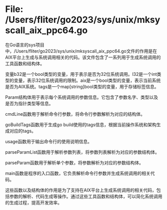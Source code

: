 # File: /Users/fliter/go2023/sys/unix/mksyscall_aix_ppc64.go

在Go语言的sys项目中，/Users/fliter/go2023/sys/unix/mksyscall_aix_ppc64.go文件的作用是在AIX平台上生成与系统调用相关的代码。该文件包含了一系列用于生成系统调用的工具函数和结构体。

变量b32是一个bool类型的变量，用于表示是否为32位系统调用。l32是一个int类型的变量，表示32位系统调用的限制。aix是一个bool类型的变量，表示当前系统是否为AIX系统。tags是一个map[string]bool类型的变量，用于存储标签信息。

Param结构体用于表示每个系统调用的参数信息。它包含了参数名字、类型以及是否为指针类型等信息。

cmdLine函数用于解析命令行参数，将命令行参数解析为对应的结构体。

goBuildTags函数用于生成go build使用的tags信息，根据当前操作系统和架构生成对应的tags。

usage函数用于输出命令行的使用说明信息。

parseParamList函数用于解析参数列表，将参数列表解析为对应的参数结构体。

parseParam函数用于解析单个参数，将参数解析为对应的参数结构体。

main函数是程序的入口函数，它负责解析命令行参数并生成系统调用的相关代码。

这些函数以及结构体的作用是为了支持在AIX平台上生成系统调用的相关代码，包括参数的解析、代码生成等操作。通过这些工具函数和结构体，可以简化系统调用的生成过程，提高开发效率。

